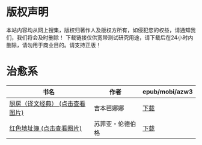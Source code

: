 # 版权声明

本站内容均从网上搜集，版权归著作人及版权方所有，如侵犯您的权益，请通知我们，我们将会及时删除！ 下载链接仅供宽带测试研究用途，请下载后在24小时内删除，请勿用于商业目的。请支持正版！

# 治愈系

| 书名 | 作者 | epub/mobi/azw3 |
| --- | --- | --- |
| [厨房（译文经典） (点击查看图片)](https://www.dushupai.com/attachment/2024/06/06/c3c2caa9e46273f8.jpg) | 吉本芭娜娜 | [下载](https://url89.ctfile.com/f/31084289-1357032481-51d917?p=8866) |
| [红色地址簿 (点击查看图片)](https://www.dushupai.com/attachment/2024/06/06/2b1dbcb9af36d10c.jpg) | 苏菲亚・伦德伯格 | [下载](https://url89.ctfile.com/f/31084289-1357032307-65c5a3?p=8866) |
